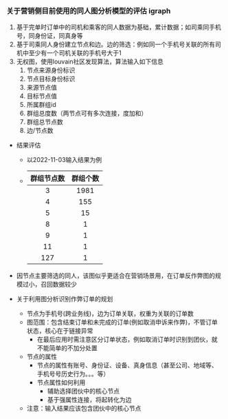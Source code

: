 ### 关于营销侧目前使用的同人图分析模型的评估 igraph 

1. 基于完单时订单中的司机和乘客的同人数据为基础，累计数据；如司乘同手机号，同身份证，同真身等
2. 基于司乘同人身份建立节点和边。边的筛选：例如同一个手机号关联的所有司机中至少有一个司机关联的手机号大于1
3. 无权图，使用louvain社区发现算法，算法输入如下信息
   1. 节点来源身份标识
   2. 节点目标身份标识
   3. 来源节点值
   4. 目标节点值
   5. 所属群组id
   6. 群组总度数（两节点可有多次连接，度加和）
   7. 群组总节点数
   8. 边/节点数



+ 结果评估

  + 以2022-11-03输入结果为例

  + | **群组节点数** | **群组个数** |
    | :------------: | :----------: |
    |       3        |     1981     |
    |       4        |     155      |
    |       5        |      15      |
    |       8        |      1       |
    |       9        |      1       |
    |       11       |      1       |
    |      127       |      1       |



* 因节点主要筛选的同人，该图似乎更适合在营销场景用，在订单反作弊图的规模过小，召回数据较少



* 关于利用图分析识别作弊订单的规划
  * 节点为手机号(跨业务线)，边为订单关联，权重为关联的订单数
  * 图范围：包含结束订单和未完成的订单(例如取消申诉来作弊)，不管订单状态，核心在于链接异常
    * 在最后应用时需注意区分订单状态，例如取消订单时识别到团伙，就不能简单的不加分处置
  * 节点的属性
    * 节点的属性有账号、身份证、设备、真身信息（甚至公司、地域等、手机号号历史行为。。。等）
    * 节点属性如何利用
      * 辅助选择团伙中的核心节点
      * 基于强属性连接，将起转化为边
  * 注意：输入结果应该包含团伙中的核心节点